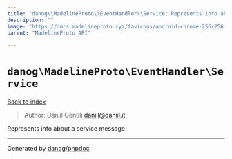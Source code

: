 ```yaml
---
title: "danog\\MadelineProto\\EventHandler\\Service: Represents info about a service message."
description: ""
image: "https://docs.madelineproto.xyz/favicons/android-chrome-256x256.png"
parent: "MadelineProto API"

---
```

# `danog\MadelineProto\EventHandler\Service`
[Back to index](../../../index.html)

> Author: Daniil Gentili <daniil@daniil.it>  
  

Represents info about a service message.  



---
Generated by [danog/phpdoc](https://phpdoc.daniil.it)
